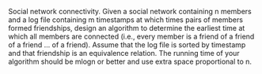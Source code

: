 Social network connectivity. Given a social network containing n members 
and a log file containing m timestamps at which times pairs of members 
formed friendships, design an algorithm to determine the earliest time 
at which all members are connected (i.e., every member is a friend of a 
friend of a friend ... of a friend). Assume that the log file is sorted 
by timestamp and that friendship is an equivalence relation. The running 
time of your algorithm should be mlogn or better and use extra space 
proportional to n.
